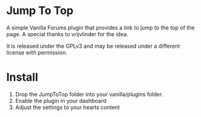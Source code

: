 Jump To Top
================

A simple Vanilla Forums plugin that provides a link to jump to the top of the page. A special thanks to vrijvlinder for the idea.

It is released under the GPLv3 and may be released under a different license with permission.

Install
=======
1.	Drop the JumpToTop folder into your vanilla/plugins folder.
2.	Enable the plugin in your dashboard
3.	Adjust the settings to your hearts content